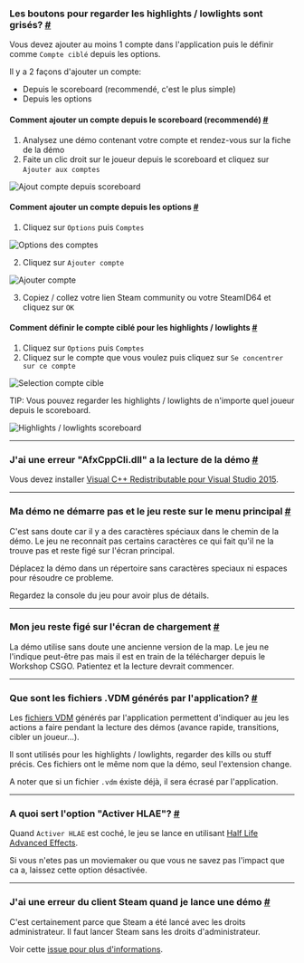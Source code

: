 <a class="anchor" id="watch-highlow"></a>

### Les boutons pour regarder les highlights / lowlights sont grisés? [#](/fr/docs/watch#watch-highlow)

Vous devez ajouter au moins 1 compte dans l'application puis le définir comme `Compte ciblé` depuis les options.

Il y a 2 façons d'ajouter un compte:

- Depuis le scoreboard (recommendé, c'est le plus simple)
- Depuis les options

<a class="anchor" id="add-account-quick"></a>

#### Comment ajouter un compte depuis le scoreboard (recommendé) [#](/fr/docs/watch#add-account-quick)

1. Analysez une démo contenant votre compte et rendez-vous sur la fiche de la démo
2. Faite un clic droit sur le joueur depuis le scoreboard et cliquez sur `Ajouter aux comptes`

![Ajout compte depuis scoreboard](/images/docs/watch/add-account-scoreboard.png)

<a class="anchor" id="add-account-settings"></a>

#### Comment ajouter un compte depuis les options [#](/fr/docs/watch#add-account-settings)

1. Cliquez sur `Options` puis `Comptes`

![Options des comptes](/images/docs/watch/add-account-step1.png)

2. Cliquez sur `Ajouter compte`

![Ajouter compte](/images/docs/watch/add-account-step2.png)

3. Copiez / collez votre lien Steam community ou votre SteamID64 et cliquez sur `OK`

<a class="anchor" id="focus-account"></a>

#### Comment définir le compte ciblé pour les highlights / lowlights [#](/fr/docs/watch#focus-account)

1. Cliquez sur `Options` puis `Comptes`
2. Cliquez sur le compte que vous voulez puis cliquez sur `Se concentrer sur ce compte`

![Selection compte cible](/images/docs/watch/add-account-step3.png)

<p class="has-text-warning">TIP: Vous pouvez regarder les highlights / lowlights de n'importe quel joueur depuis le scoreboard.</p>

![Highlights / lowlights scoreboard](/images/docs/watch/scoreboard-highlow.png)

---

<a class="anchor" id="afx-cpp"></a>

### J'ai une erreur "AfxCppCli.dll" a la lecture de la démo [#](/fr/docs/watch#afx-cpp)

Vous devez installer [Visual C++ Redistributable pour Visual Studio 2015](https://www.microsoft.com/en-us/download/details.aspx?id=48145).

---

<a class="anchor" id="stuck-menu"></a>

### Ma démo ne démarre pas et le jeu reste sur le menu principal [#](/fr/docs/watch#stuck-menu)

C'est sans doute car il y a des caractères spéciaux dans le chemin de la démo.
Le jeu ne reconnait pas certains caractères ce qui fait qu'il ne la trouve pas et reste figé sur l'écran principal.

Déplacez la démo dans un répertoire sans caractères speciaux ni espaces pour résoudre ce probleme.

<p class="has-text-warning">Regardez la console du jeu pour avoir plus de détails.</p>

---

<a class="anchor" id="stuck-loading"></a>

### Mon jeu reste figé sur l'écran de chargement [#](/fr/docs/watch#stuck-loading)

La démo utilise sans doute une ancienne version de la map.
Le jeu ne l'indique peut-être pas mais il est en train de la télécharger depuis le Workshop CSGO.
Patientez et la lecture devrait commencer.

---

<a class="anchor" id="vdm"></a>

### Que sont les fichiers .VDM générés par l'application? [#](/fr/docs/watch#vdm)

Les [fichiers VDM](https://developer.valvesoftware.com/wiki/Demo_Recording_Tools) générés par l'application permettent d'indiquer au jeu les actions a faire pendant la lecture des démos (avance rapide, transitions, cibler un joueur...).

Il sont utilisés pour les highlights / lowlights, regarder des kills ou stuff précis. Ces fichiers ont le même nom que la démo, seul l'extension change.

A noter que si un fichier `.vdm` éxiste déjà, il sera écrasé par l'application.

---

<a class="anchor" id="hlae"></a>

### A quoi sert l'option "Activer HLAE"? [#](/fr/docs/watch#hlae)

Quand `Activer HLAE` est coché, le jeu se lance en utilisant [Half Life Advanced Effects](https://github.com/ripieces/advancedfx/wiki/AfxHookSource).

<p class="has-text-warning">Si vous n'etes pas un moviemaker ou que vous ne savez pas l'impact que ca a, laissez cette option désactivée.</p>

---

<a class="anchor" id="steam-client-error"></a>

### J'ai une erreur du client Steam quand je lance une démo [#](/docs/watch#steam-client-error)

C'est certainement parce que Steam a été lancé avec les droits administrateur. Il faut lancer Steam sans les droits d'administrateur.

Voir cette [issue pour plus d'informations](https://github.com/akiver/CSGO-Demos-Manager/issues/376).
